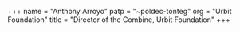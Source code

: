 +++
name = "Anthony Arroyo"
patp = "~poldec-tonteg"
org = "Urbit Foundation"
title = "Director of the Combine, Urbit Foundation"
+++